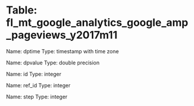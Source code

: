 Table: fl_mt_google_analytics_google_amp_pageviews_y2017m11
===========================================================

Name: dptime
Type: timestamp with time zone

Name: dpvalue
Type: double precision

Name: id
Type: integer

Name: ref_id
Type: integer

Name: step
Type: integer

